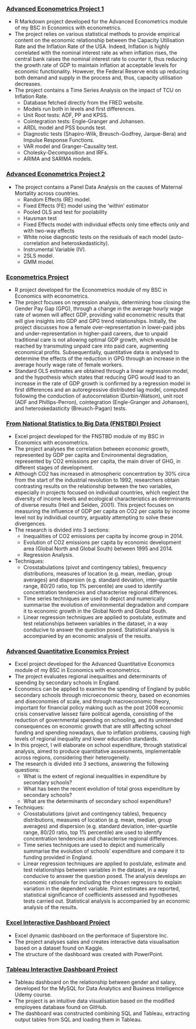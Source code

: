 ### [Advanced Econometrics Project 1](https://github.com/Melez99/AE-Project)
* R Markdown project developed for the Advanced Econometrics module of my BSC in Economics with econometrics.
* The project relies on various statistical methods to provide empirical content on the economic relationship
between the Capacity Utilisation Rate and the Inflation Rate of the USA. Indeed, Inflation is highly correlated
with the nominal interest rate as when inflation rises, the central bank raises the nominal interest rate to
counter it, thus reducing the growth rate of GDP to maintain inflation at acceptable levels for economic
functionality. However, the Federal Reserve ends up reducing both demand and supply in the process and,
thus, capacity utilisation decreases.
* The project contains a Time Series Analysis on the impact of TCU on Inflation Rate.
   + Database fetched directly from the FRED website.
   + Models run both in levels and first differences. 
   + Unit Root tests: ADF, PP and KPSS. 
   + Cointegration tests: Engle-Granger and Johansen. 
   + ARDL model and PSS bounds test.
   + Diagnostic tests (Shapiro-Wilk, Breusch-Godfrey, Jarque-Bera) and Impulse Response Functions.
   + VAR model and Granger-Causality test. 
   + Cholesky-Decomposition and IRFs.
   + ARIMA and SARIMA models.
   
### [Advanced Econometrics Project 2](https://github.com/Melez99/AE_project_2)
* The project contains a Panel Data Analysis on the causes of Maternal Mortality across countries.
   + Random Effects (RE) model. 
   + Fixed Effects (FE) model using the ‘within’ estimator
   + Pooled OLS and test for poolability
   + Hausman test
   + Fixed Effects model with individual effects only time effects only and with two-way effects
   + White noise diagnostic tests on the residuals of each model (auto-correlation and heteroskedasticity). 
   + Instrumental Variable (IV). 
   + 2SLS model. 
   + GMM model.

### [Econometrics Project](https://github.com/Melez99/Econometrics_Project)
* R project developed for the Econometrics module of my BSC in Economics with econometrics.
* The project focuses on regression analysis, determining how closing the Gender Pay Gap (GPG), through a change in the average hourly wage rate of women will affect GDP, providing valid econometric results that will give insights into GDP and GPG trend relationships. Initially, the project discusses how a female over-representation in lower-paid jobs and under-representation in higher-paid careers, due to unpaid traditional care is not allowing optimal GDP growth, which would be reached by transmuting unpaid care into paid care, augmenting economical profits. Subsequentially, quantitative data is analysed to determine the effects of the reduction in GPG through an increase in the average hourly wage rate of female workers.
* Standard OLS estimates are obtained through a linear regression model, and the hypothesis which states that reducing GPG would lead to an increase in the rate of GDP growth is confirmed by a regression model in first differences and an autoregressive distributed lag model, computed following the conduction of autocorrelation (Durbin-Watson), unit root (ADF and Phillips-Perron), cointegration (Engle-Granger and Johansen), and heteroskedasticity (Breusch-Pagan) tests.

### [From National Statistics to Big Data (FNSTBD) Project](https://github.com/Melez99/FNSTBD-Project)
* Excel project developed for the FNSTBD module of my BSC in Economics with econometrics.
* The project analyses the correlation between economic growth, represented by GDP per capita and Environmental degradation, represented by CO2 emissions per capita, the main driver of GHG, in different stages of development. 
* Although CO2 has increased in atmospheric concentration by 30% circa from the start of the industrial revolution to 1992, researchers obtain contrasting results on the relationship between the two variables, especially in projects focused on individual countries, which neglect the diversity of income levels and ecological characteristics as determinants of diverse results (Heil and Selden, 2001). This project focuses on measuring the influence of GDP per capita on CO2 per capita by income level not by individual country, arguably attempting to solve these divergences. 
* The research is divided into 3 sections:
  + Inequalities of CO2 emissions per capita by income group in 2014. 
  + Evolution of CO2 emissions per capita by economic development area (Global North and Global South) between 1995 and 2014.
  + Regression Analysis.
* Techniques: 
  + Crosstabulations (pivot and contingency tables), frequency distributions, measures of location (e.g.
   mean, median, group averages) and dispersion (e.g. standard deviation, inter-quartile range,
80/20 ratio, top 1% percentile) are used to identify concentration tendencies and
characterise regional differences. 
  + Time series techniques are used to depict and numerically summarise the evolution of environmental degradation and compare it to economic growth in the Global North and Global South.
  + Linear regression techniques are applied to postulate, estimate and test relationships between
variables in the dataset, in a way conducive to answer the question posed. Statistical analysis is accompanied by an
economic analysis of the results.

### [Advanced Quantitative Economics Project](https://github.com/Melez99/AQE_Project)
* Excel project developed for the Advanced Quantitative Economics module of my BSC in Economics with econometrics.
* The project evaluates regional inequalities and determinants of spending by secondary schools in England.
* Economics can be applied to examine the spending of England by public secondary schools through microeconomic theory, based on economies and diseconomies of scale, and through macroeconomic theory, important for financial policy making such as the post 2008 economic crisis conservative laissez faire political agenda, consisting of the reduction of governmental spending on schooling, and its unintended consequences on economic growth that are still affecting school funding and spending nowadays, due to inflation problems, causing high levels of regional inequality and lower education standards. 
* In this project, I will elaborate on school expenditure, through statistical analysis, aimed to produce quantitative assessments, implementable across regions, considering their heterogeneity. 
* The research is divided into 3 sections, answering the following questions:
  + What is the extent of regional inequalities in expenditure by secondary schools?
  + What has been the recent evolution of total gross expenditure by secondary schools?
  + What are the determinants of secondary school expenditure?
* Techniques: 
  + Crosstabulations (pivot and contingency tables), frequency distributions, measures of location (e.g.
   mean, median, group averages) and dispersion (e.g. standard deviation, inter-quartile range,
80/20 ratio, top 1% percentile) are used to identify concentration tendencies and
characterise regional differences. 
  + Time series techniques are used to depict and numerically summarise the evolution of schools’
expenditure and compare it to funding provided in England.
  + Linear regression techniques are applied to postulate, estimate and test relationships between
variables in the dataset, in a way conducive to answer the question posed. The analysis
develops an economic rationale for including the chosen regressors to explain variation in the
dependent variable. Point estimates are reported, statistical significance of coefficients
assessed and hypotheses tests carried out. Statistical analysis is accompanied by an
economic analysis of the results.

### [Excel Interactive Dashboard Project](https://github.com/Melez99/Excel_Dashboard) 
* Excel dynamic dashboard on the performace of Superstore Inc.
* The project analyses sales and creates interactive data visualisation based on a dataset found on Kaggle.
* The structure of the dashboard was created with PowerPoint.

### [Tableau Interactive Dashboard Project](https://github.com/Melez99/Tableau_Dashboard)
* Tableau dashboard on the relationship between gender and salary, developed for the MySQL for Data Analytics and Business Intelligence Udemy course.
* The project is an intuitive data visualisation based on the modified employees database found on GitHub.
* The dashboard was constructed combining SQL and Tableau, extracting output tables from SQL and loading them in Tableau.
